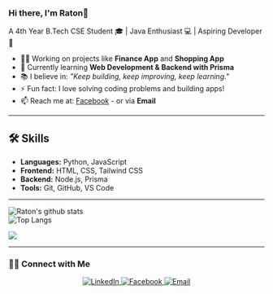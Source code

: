 ### Hi there, I'm Raton👋  
A 4th Year B.Tech CSE Student 🎓 | Java Enthusiast 💻 | Aspiring Developer 🚀  

- 👨‍💻 Working on projects like **Finance App** and **Shopping App**  
- 🌱 Currently learning **Web Development & Backend with Prisma**  
- 📚 I believe in: *"Keep building, keep improving, keep learning."*  
- ⚡ Fun fact: I love solving coding problems and building apps!  
- 📫 Reach me at: [Facebook](https://www.facebook.com/share/1CQAbXHebY/) - or via **Email**  

---

## 🛠️ Skills
- **Languages:** Python, JavaScript  
- **Frontend:** HTML, CSS, Tailwind CSS  
- **Backend:** Node.js, Prisma  
- **Tools:** Git, GitHub, VS Code 
---

![Raton's github stats](https://github-readme-stats.vercel.app/api?username=Ratondutta12345&theme=tokyonight&show_icons=true&hide=["issues"])  
![Top Langs](https://github-readme-stats.vercel.app/api/top-langs/?username=Ratondutta12345&theme=tokyonight&layout=compact)  

![](https://komarev.com/ghpvc/?username=Ratondutta12345)

---

<h3> 🤝🏻 Connect with Me </h3>  

<p align="center">
  <a href="https://www.linkedin.com/in/raton-dutta-944370354/">
    <img alt="LinkedIn" src="https://img.shields.io/badge/LinkedIn-Raton%20Dutta-blue?style=flat-square&logo=linkedin">
  </a>
  <a href="https://www.facebook.com/share/1CQAbXHebY/">
    <img alt="Facebook" src="https://img.shields.io/badge/Facebook-Raton%20Dutta-blue?style=flat-square&logo=facebook">
  </a>
  <a href="mailto:ratondutta444@gmail.com">
    <img alt="Email" src="https://img.shields.io/badge/Email-ratondutta444@gmail.com-blue?style=flat-square&logo=gmail">
  </a>
</p>
